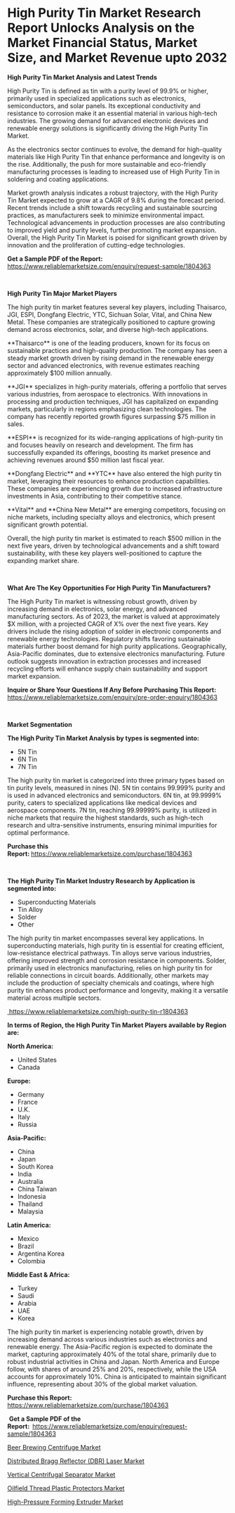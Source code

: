 <p><h1>High Purity Tin Market Research Report Unlocks Analysis on the Market Financial Status, Market Size, and Market Revenue upto 2032</h1></p><p><strong>High Purity Tin Market Analysis and Latest Trends</strong></p>
<p><p>High Purity Tin is defined as tin with a purity level of 99.9% or higher, primarily used in specialized applications such as electronics, semiconductors, and solar panels. Its exceptional conductivity and resistance to corrosion make it an essential material in various high-tech industries. The growing demand for advanced electronic devices and renewable energy solutions is significantly driving the High Purity Tin Market. </p><p>As the electronics sector continues to evolve, the demand for high-quality materials like High Purity Tin that enhance performance and longevity is on the rise. Additionally, the push for more sustainable and eco-friendly manufacturing processes is leading to increased use of High Purity Tin in soldering and coating applications.</p><p>Market growth analysis indicates a robust trajectory, with the High Purity Tin Market expected to grow at a CAGR of 9.8% during the forecast period. Recent trends include a shift towards recycling and sustainable sourcing practices, as manufacturers seek to minimize environmental impact. Technological advancements in production processes are also contributing to improved yield and purity levels, further promoting market expansion. Overall, the High Purity Tin Market is poised for significant growth driven by innovation and the proliferation of cutting-edge technologies.</p></p>
<p><strong>Get a Sample PDF of the Report:&nbsp;</strong> <a href="https://www.reliablemarketsize.com/enquiry/request-sample/1804363?utm_campaign=3117&utm_medium=2&utm_source=Github&utm_content=ia&utm_term=01042025&utm_id=high-purity-tin">https://www.reliablemarketsize.com/enquiry/request-sample/1804363</a></p>
<p>&nbsp;</p>
<p><strong>High Purity Tin Major Market Players</strong></p>
<p><p>The high purity tin market features several key players, including Thaisarco, JGI, ESPI, Dongfang Electric, YTC, Sichuan Solar, Vital, and China New Metal. These companies are strategically positioned to capture growing demand across electronics, solar, and diverse high-tech applications.</p><p>**Thaisarco** is one of the leading producers, known for its focus on sustainable practices and high-quality production. The company has seen a steady market growth driven by rising demand in the renewable energy sector and advanced electronics, with revenue estimates reaching approximately $100 million annually.</p><p>**JGI** specializes in high-purity materials, offering a portfolio that serves various industries, from aerospace to electronics. With innovations in processing and production techniques, JGI has capitalized on expanding markets, particularly in regions emphasizing clean technologies. The company has recently reported growth figures surpassing $75 million in sales.</p><p>**ESPI** is recognized for its wide-ranging applications of high-purity tin and focuses heavily on research and development. The firm has successfully expanded its offerings, boosting its market presence and achieving revenues around $50 million last fiscal year.</p><p>**Dongfang Electric** and **YTC** have also entered the high purity tin market, leveraging their resources to enhance production capabilities. These companies are experiencing growth due to increased infrastructure investments in Asia, contributing to their competitive stance.</p><p>**Vital** and **China New Metal** are emerging competitors, focusing on niche markets, including specialty alloys and electronics, which present significant growth potential.</p><p>Overall, the high purity tin market is estimated to reach $500 million in the next five years, driven by technological advancements and a shift toward sustainability, with these key players well-positioned to capture the expanding market share.</p></p>
<p>&nbsp;</p>
<p><strong>What Are The Key Opportunities For High Purity Tin Manufacturers?</strong></p>
<p><p>The High Purity Tin market is witnessing robust growth, driven by increasing demand in electronics, solar energy, and advanced manufacturing sectors. As of 2023, the market is valued at approximately $X million, with a projected CAGR of X% over the next five years. Key drivers include the rising adoption of solder in electronic components and renewable energy technologies. Regulatory shifts favoring sustainable materials further boost demand for high purity applications. Geographically, Asia-Pacific dominates, due to extensive electronics manufacturing. Future outlook suggests innovation in extraction processes and increased recycling efforts will enhance supply chain sustainability and support market expansion.</p></p>
<p><strong>Inquire or Share Your Questions If Any Before Purchasing This Report:</strong> <a href="https://www.reliablemarketsize.com/enquiry/pre-order-enquiry/1804363?utm_campaign=3117&utm_medium=2&utm_source=Github&utm_content=ia&utm_term=01042025&utm_id=high-purity-tin">https://www.reliablemarketsize.com/enquiry/pre-order-enquiry/1804363</a></p>
<p>&nbsp;</p>
<p><strong>Market Segmentation</strong></p>
<p><strong>The High Purity Tin Market Analysis by types is segmented into:</strong></p>
<p><ul><li>5N Tin</li><li>6N Tin</li><li>7N Tin</li></ul></p>
<p><p>The high purity tin market is categorized into three primary types based on tin purity levels, measured in nines (N). 5N tin contains 99.999% purity and is used in advanced electronics and semiconductors. 6N tin, at 99.9999% purity, caters to specialized applications like medical devices and aerospace components. 7N tin, reaching 99.99999% purity, is utilized in niche markets that require the highest standards, such as high-tech research and ultra-sensitive instruments, ensuring minimal impurities for optimal performance.</p></p>
<p><strong>Purchase this Report:&nbsp;</strong><a href="https://www.reliablemarketsize.com/purchase/1804363?utm_campaign=3117&utm_medium=2&utm_source=Github&utm_content=ia&utm_term=01042025&utm_id=high-purity-tin">https://www.reliablemarketsize.com/purchase/1804363</a></p>
<p>&nbsp;</p>
<p><strong>The High Purity Tin Market Industry Research by Application is segmented into:</strong></p>
<p><ul><li>Superconducting Materials</li><li>Tin Alloy</li><li>Solder</li><li>Other</li></ul></p>
<p><p>The high purity tin market encompasses several key applications. In superconducting materials, high purity tin is essential for creating efficient, low-resistance electrical pathways. Tin alloys serve various industries, offering improved strength and corrosion resistance in components. Solder, primarily used in electronics manufacturing, relies on high purity tin for reliable connections in circuit boards. Additionally, other markets may include the production of specialty chemicals and coatings, where high purity tin enhances product performance and longevity, making it a versatile material across multiple sectors.</p></p>
<p><a href="https://www.reliablemarketsize.com/high-purity-tin-r1804363?utm_campaign=3117&utm_medium=2&utm_source=Github&utm_content=ia&utm_term=01042025&utm_id=high-purity-tin">&nbsp;https://www.reliablemarketsize.com/high-purity-tin-r1804363</a></p>
<p><strong>In terms of Region, the High Purity Tin Market Players available by Region are:</strong></p>
<p>
    <p> <strong> North America: </strong>
        <ul>
            <li>United States</li>
            <li>Canada</li>
        </ul>
        </p> 
    <p> <strong> Europe: </strong>
        <ul>
            <li>Germany</li>
            <li>France</li>
            <li>U.K.</li>
            <li>Italy</li>
            <li>Russia</li>
        </ul>
        </p> 
    <p> <strong> Asia-Pacific: </strong>
        <ul>
            <li>China</li>
            <li>Japan</li>
            <li>South Korea</li>
            <li>India</li>
            <li>Australia</li>
            <li>China Taiwan</li>
            <li>Indonesia</li>
            <li>Thailand</li>
            <li>Malaysia</li>
        </ul>
        </p> 
    <p> <strong> Latin America: </strong>
        <ul>
            <li>Mexico</li>
            <li>Brazil</li>
            <li>Argentina Korea</li>
            <li>Colombia</li>
        </ul>
        </p> 
    <p> <strong> Middle East & Africa: </strong>
        <ul>
            <li>Turkey</li>
            <li>Saudi</li>
            <li>Arabia</li>
            <li>UAE</li>
            <li>Korea</li>
        </ul>
    </p>
    </p>
<p><p>The high purity tin market is experiencing notable growth, driven by increasing demand across various industries such as electronics and renewable energy. The Asia-Pacific region is expected to dominate the market, capturing approximately 40% of the total share, primarily due to robust industrial activities in China and Japan. North America and Europe follow, with shares of around 25% and 20%, respectively, while the USA accounts for approximately 10%. China is anticipated to maintain significant influence, representing about 30% of the global market valuation.</p></p>
<p><strong>Purchase this Report: </strong><a href="https://www.reliablemarketsize.com/purchase/1804363?utm_campaign=3117&utm_medium=2&utm_source=Github&utm_content=ia&utm_term=01042025&utm_id=high-purity-tin">https://www.reliablemarketsize.com/purchase/1804363</a></p>
<p>&nbsp;<strong>Get a Sample PDF of the Report:&nbsp;&nbsp;</strong><a href="https://www.reliablemarketsize.com/enquiry/request-sample/1804363?utm_campaign=3117&utm_medium=2&utm_source=Github&utm_content=ia&utm_term=01042025&utm_id=high-purity-tin">https://www.reliablemarketsize.com/enquiry/request-sample/1804363</a></p>
<p><strong></strong></p>
<p><p><a href="https://www.linkedin.com/pulse/global-beer-brewing-centrifuge-market-analysis-2025-2032-9ioye?utm_campaign=3117&utm_medium=2&utm_source=Github&utm_content=ia&utm_term=01042025&utm_id=high-purity-tin">Beer Brewing Centrifuge Market</a></p><p><a href="https://www.linkedin.com/pulse/market-size-trends-distributed-bragg-reflector-dbr-cdkse?utm_campaign=3117&utm_medium=2&utm_source=Github&utm_content=ia&utm_term=01042025&utm_id=high-purity-tin">Distributed Bragg Reflector (DBR) Laser Market</a></p><p><a href="https://www.linkedin.com/pulse/according-latest-trend-analysis-vertical-centrifugal-ujtte?utm_campaign=3117&utm_medium=2&utm_source=Github&utm_content=ia&utm_term=01042025&utm_id=high-purity-tin">Vertical Centrifugal Separator Market</a></p><p><a href="https://www.linkedin.com/pulse/future-oilfield-thread-plastic-protectors-market-growth-predictions-v6ese?utm_campaign=3117&utm_medium=2&utm_source=Github&utm_content=ia&utm_term=01042025&utm_id=high-purity-tin">Oilfield Thread Plastic Protectors Market</a></p><p><a href="https://www.linkedin.com/pulse/insights-high-pressure-forming-extruder-market-players-ifxue?utm_campaign=3117&utm_medium=2&utm_source=Github&utm_content=ia&utm_term=01042025&utm_id=high-purity-tin">High-Pressure Forming Extruder Market</a></p></p>